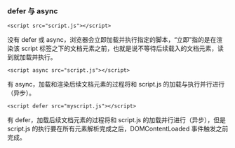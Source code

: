 ### defer 与 async
    <script src="script.js"></script>
  
  没有 defer 或 async，浏览器会立即加载并执行指定的脚本，“立即”指的是在渲染该 script 标签之下的文档元素之前，也就是说不等待后续载入的文档元素，读到就加载并执行。
  
    <script async src="script.js"></script>
  
  有 async，加载和渲染后续文档元素的过程将和 script.js 的加载与执行并行进行（异步）。
  
    <script defer src="myscript.js"></script>

有 defer，加载后续文档元素的过程将和 script.js 的加载并行进行（异步），但是 script.js 的执行要在所有元素解析完成之后，DOMContentLoaded 事件触发之前完成。
